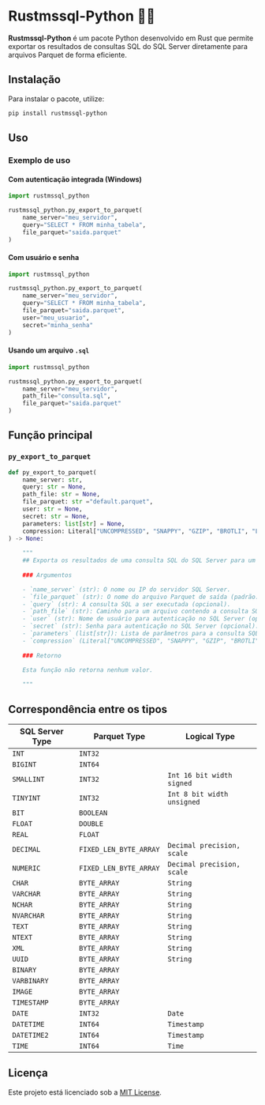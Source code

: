 # Rustmssql-Python 🐍🦀

**Rustmssql-Python** é um pacote Python desenvolvido em Rust que permite exportar os resultados de consultas SQL do SQL Server diretamente para arquivos Parquet de forma eficiente.

## Instalação

Para instalar o pacote, utilize:

```sh
pip install rustmssql-python
```

## Uso

### Exemplo de uso

#### Com autenticação integrada (Windows)
```python
import rustmssql_python

rustmssql_python.py_export_to_parquet(
    name_server="meu_servidor",
    query="SELECT * FROM minha_tabela",
    file_parquet="saida.parquet"
)
```

#### Com usuário e senha
```python
import rustmssql_python

rustmssql_python.py_export_to_parquet(
    name_server="meu_servidor",
    query="SELECT * FROM minha_tabela",
    file_parquet="saida.parquet",
    user="meu_usuario",
    secret="minha_senha"
)
```

#### Usando um arquivo `.sql`
```python
import rustmssql_python

rustmssql_python.py_export_to_parquet(
    name_server="meu_servidor",
    path_file="consulta.sql",
    file_parquet="saida.parquet"
)
```

## Função principal

### `py_export_to_parquet`

```python
def py_export_to_parquet(
    name_server: str, 
    query: str = None, 
    path_file: str = None, 
    file_parquet: str ="default.parquet", 
    user: str = None, 
    secret: str = None, 
    parameters: list[str] = None,
    compression: Literal["UNCOMPRESSED", "SNAPPY", "GZIP", "BROTLI", "LZ4", "LZO", "LZ4_RAW", "ZSTD"] = "ZSTD"
) -> None:
    
    """
    ## Exporta os resultados de uma consulta SQL do SQL Server para um arquivo Parquet.
    
    ### Argumentos

    - `name_server` (str): O nome ou IP do servidor SQL Server.
    - `file_parquet` (str): O nome do arquivo Parquet de saída (padrão: "default.parquet").
    - `query` (str): A consulta SQL a ser executada (opcional).
    - `path_file` (str): Caminho para um arquivo contendo a consulta SQL (opcional).
    - `user` (str): Nome de usuário para autenticação no SQL Server (opcional).
    - `secret` (str): Senha para autenticação no SQL Server (opcional).
    - `parameters` (list[str]): Lista de parâmetros para a consulta SQL (opcional).
    - `compression` (Literal["UNCOMPRESSED", "SNAPPY", "GZIP", "BROTLI", "LZ4", "LZO", "LZ4_RAW", "ZSTD"]): Tipo de compressão para o arquivo Parquet (padrão: "ZSTD").
    
    ### Retorno
    
    Esta função não retorna nenhum valor.

    """
```
## Correspondência entre os tipos

| SQL Server Type       | Parquet Type           | Logical Type               |
|-----------------------|------------------------|----------------------------|
| `INT`                 | `INT32`                |                            |
| `BIGINT`              | `INT64`                |                            |
| `SMALLINT`            | `INT32`                | `Int 16 bit width signed`  |
| `TINYINT`             | `INT32`                | `Int 8 bit width unsigned` | 
| `BIT`                 | `BOOLEAN`              |                            |
| `FLOAT`               | `DOUBLE`               |                            |
| `REAL`                | `FLOAT`                |                            |
| `DECIMAL`             | `FIXED_LEN_BYTE_ARRAY` | `Decimal precision, scale` |  
| `NUMERIC`             | `FIXED_LEN_BYTE_ARRAY` | `Decimal precision, scale` |
| `CHAR`                | `BYTE_ARRAY`           | `String`                   |
| `VARCHAR`             | `BYTE_ARRAY`           | `String`                   |
| `NCHAR`               | `BYTE_ARRAY`           | `String`                   |
| `NVARCHAR`            | `BYTE_ARRAY`           | `String`                   |
| `TEXT`                | `BYTE_ARRAY`           | `String`                   |
| `NTEXT`               | `BYTE_ARRAY`           | `String`                   |
| `XML`                 | `BYTE_ARRAY`           | `String`                   |
| `UUID`                | `BYTE_ARRAY`           | `String`                   |
| `BINARY`              | `BYTE_ARRAY`           |                            |
| `VARBINARY`           | `BYTE_ARRAY`           |                            |
| `IMAGE`               | `BYTE_ARRAY`           |                            |
| `TIMESTAMP`           | `BYTE_ARRAY`           |                            |
| `DATE`                | `INT32`                | `Date`                     |
| `DATETIME`            | `INT64`                | `Timestamp`                |
| `DATETIME2`           | `INT64`                | `Timestamp`                |
| `TIME`                | `INT64`                | `Time`                     |

## Licença

Este projeto está licenciado sob a [MIT License](LICENSE).